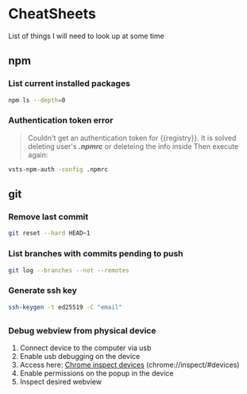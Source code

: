 # CheatSheets
List of things I will need to look up at some time

## npm
### List current installed packages
```bash
npm ls --depth=0
```
### Authentication token error
> Couldn't get an authentication token for {{registry}}.
It is solved deleting user's **_.npmrc_** or deleteing the info inside
Then execute again:
```bash
vsts-npm-auth -config .npmrc
```

## git
### Remove last commit
```bash
git reset --hard HEAD~1
```
### List branches with commits pending to push
```bash
git log --branches --not --remotes
```
### Generate ssh key
```bash
ssh-keygen -t ed25519 -C "email"
```

##
### Debug webview from physical device
1. Connect device to the computer via usb
2. Enable usb debugging on the device
3. Access here: [Chrome inspect devices](http://chrome://inspect/#devices "Chrome inspect devices") (chrome://inspect/#devices)
4. Enable permissions on the popup in the device
5. Inspect desired webview
